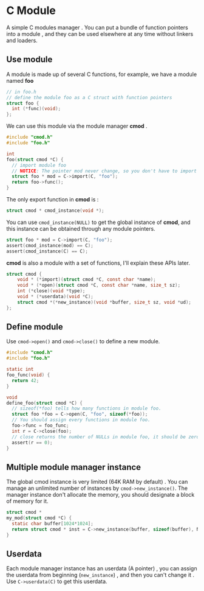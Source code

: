 # C Module

A simple C modules manager . You can put a bundle of function pointers into a module , and they can be used elsewhere at any time without linkers and loaders.

## Use module

A module is made up of several C functions, for example, we have a module named **foo**

```C
// in foo.h
// define the module foo as a C struct with function pointers
struct foo {
  int (*func)(void);
};
```

We can use this module via the module manager **cmod** .

```C
#include "cmod.h"
#include "foo.h"

int
foo(struct cmod *C) {
  // import module foo
  // NOTICE: The pointer mod never change, so you don't have to import it frequently.
  struct foo * mod = C->import(C, "foo");
  return foo->func();
}
```

The only export function in **cmod** is :
```C
struct cmod * cmod_instance(void *);
```

You can use `cmod_instance(NULL)` to get the global instance of **cmod**, and this instance can be obtained through any module pointers.

```C
struct foo * mod = C->import(C, "foo");
assert(cmod_instance(mod) == C);
assert(cmod_instance(C) == C);
```

**cmod** is also a module with a set of functions, I'll explain these APIs later.

```C
struct cmod {
	void * (*import)(struct cmod *C, const char *name);
	void * (*open)(struct cmod *C, const char *name, size_t sz);
	int (*close)(void *type);
	void * (*userdata)(void *C);
	struct cmod *(*new_instance)(void *buffer, size_t sz, void *ud);
};
```

## Define module

Use `cmod->open()` and `cmod->close()` to define a new module.

```C
#include "cmod.h"
#include "foo.h"

static int
foo_func(void) {
  return 42;
}

void
define_foo(struct cmod *C) {
  // sizeof(*foo) tells how many functions in module foo.
  struct foo *foo = C->open(C, "foo", sizeof(*foo));
  // You should assign every functions in module foo.
  foo->func = foo_func;
  int r = C->close(foo);
  // close returns the number of NULLs in module foo, it should be zero.
  assert(r == 0);
}
```

## Multiple module manager instance

The global cmod instance is very limited (64K RAM by default) . You can manage an unlimited number of instances by `cmod->new_instance()`.
The manager instance don't allocate the memory, you should designate a block of memory for it.

```C
struct cmod *
my_mod(struct cmod *C) {
  static char buffer[1024*1024];
  return struct cmod * inst = C->new_instance(buffer, sizeof(buffer), NULL);
}
```

## Userdata

Each module manager instance has an userdata (A pointer) , you can assign the userdata from beginning (`new_instance`) , and then you can't change it .
Use `C->userdata(C)` to get this userdata.
